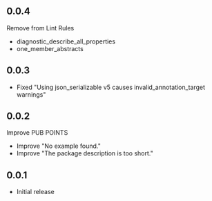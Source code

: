 ## 0.0.4

Remove from Lint Rules
- diagnostic_describe_all_properties
- one_member_abstracts

## 0.0.3

- Fixed "Using json_serializable v5 causes invalid_annotation_target warnings"

## 0.0.2

Improve PUB POINTS

- Improve "No example found."
- Improve "The package description is too short."

## 0.0.1

- Initial release
